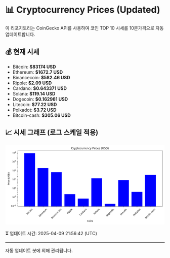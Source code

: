 
# 📊 Cryptocurrency Prices (Updated)

이 리포지토리는 CoinGecko API를 사용하여 코인 TOP 10 시세를 10분가격으로 자동 업데이트합니다.

## 💰 현재 시세
- Bitcoin: **$83174 USD**
- Ethereum: **$1672.7 USD**
- Binancecoin: **$582.46 USD**
- Ripple: **$2.09 USD**
- Cardano: **$0.643371 USD**
- Solana: **$119.14 USD**
- Dogecoin: **$0.162981 USD**
- Litecoin: **$77.22 USD**
- Polkadot: **$3.72 USD**
- Bitcoin-cash: **$305.06 USD**

## 📈 시세 그래프 (로그 스케일 적용)
![Crypto Prices](crypto_prices.png)

⏳ 업데이트 시간: 2025-04-09 21:56:42 (UTC)

---
자동 업데이트 봇에 의해 관리됩니다.
